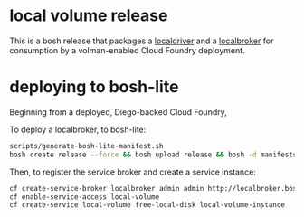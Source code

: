 # local volume release
This is a bosh release that packages a [localdriver](https://github.com/cloudfoundry-incubator/localdriver) and a [localbroker](https://github.com/cloudfoundry-incubator/localbroker) for consumption by a volman-enabled Cloud Foundry deployment.

# deploying to bosh-lite

Beginning from a deployed, Diego-backed Cloud Foundry,

To deploy a localbroker, to bosh-lite:
```bash
scripts/generate-bosh-lite-manifest.sh
bosh create release --force && bosh upload release && bosh -d manifests/bosh-lite/broker.yml deploy
```

Then, to register the service broker and create a service instance:
```bash
cf create-service-broker localbroker admin admin http://localbroker.bosh-lite.com
cf enable-service-access local-volume
cf create-service local-volume free-local-disk local-volume-instance
```
